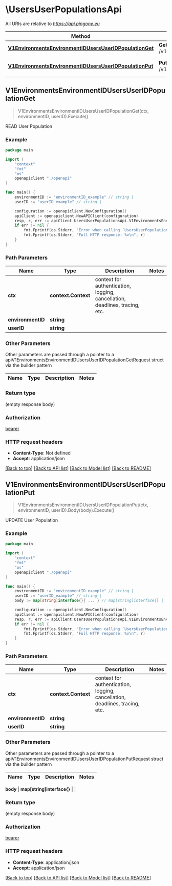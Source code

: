 # \UsersUserPopulationsApi

All URIs are relative to *https://api.pingone.eu*

Method | HTTP request | Description
------------- | ------------- | -------------
[**V1EnvironmentsEnvironmentIDUsersUserIDPopulationGet**](UsersUserPopulationsApi.md#V1EnvironmentsEnvironmentIDUsersUserIDPopulationGet) | **Get** /v1/environments/{environmentID}/users/{userID}/population | READ User Population
[**V1EnvironmentsEnvironmentIDUsersUserIDPopulationPut**](UsersUserPopulationsApi.md#V1EnvironmentsEnvironmentIDUsersUserIDPopulationPut) | **Put** /v1/environments/{environmentID}/users/{userID}/population | UPDATE User Population



## V1EnvironmentsEnvironmentIDUsersUserIDPopulationGet

> V1EnvironmentsEnvironmentIDUsersUserIDPopulationGet(ctx, environmentID, userID).Execute()

READ User Population

### Example

```go
package main

import (
    "context"
    "fmt"
    "os"
    openapiclient "./openapi"
)

func main() {
    environmentID := "environmentID_example" // string | 
    userID := "userID_example" // string | 

    configuration := openapiclient.NewConfiguration()
    apiClient := openapiclient.NewAPIClient(configuration)
    resp, r, err := apiClient.UsersUserPopulationsApi.V1EnvironmentsEnvironmentIDUsersUserIDPopulationGet(context.Background(), environmentID, userID).Execute()
    if err != nil {
        fmt.Fprintf(os.Stderr, "Error when calling `UsersUserPopulationsApi.V1EnvironmentsEnvironmentIDUsersUserIDPopulationGet``: %v\n", err)
        fmt.Fprintf(os.Stderr, "Full HTTP response: %v\n", r)
    }
}
```

### Path Parameters


Name | Type | Description  | Notes
------------- | ------------- | ------------- | -------------
**ctx** | **context.Context** | context for authentication, logging, cancellation, deadlines, tracing, etc.
**environmentID** | **string** |  | 
**userID** | **string** |  | 

### Other Parameters

Other parameters are passed through a pointer to a apiV1EnvironmentsEnvironmentIDUsersUserIDPopulationGetRequest struct via the builder pattern


Name | Type | Description  | Notes
------------- | ------------- | ------------- | -------------



### Return type

 (empty response body)

### Authorization

[bearer](../README.md#bearer)

### HTTP request headers

- **Content-Type**: Not defined
- **Accept**: application/json

[[Back to top]](#) [[Back to API list]](../README.md#documentation-for-api-endpoints)
[[Back to Model list]](../README.md#documentation-for-models)
[[Back to README]](../README.md)


## V1EnvironmentsEnvironmentIDUsersUserIDPopulationPut

> V1EnvironmentsEnvironmentIDUsersUserIDPopulationPut(ctx, environmentID, userID).Body(body).Execute()

UPDATE User Population

### Example

```go
package main

import (
    "context"
    "fmt"
    "os"
    openapiclient "./openapi"
)

func main() {
    environmentID := "environmentID_example" // string | 
    userID := "userID_example" // string | 
    body := map[string]interface{}{ ... } // map[string]interface{} |  (optional)

    configuration := openapiclient.NewConfiguration()
    apiClient := openapiclient.NewAPIClient(configuration)
    resp, r, err := apiClient.UsersUserPopulationsApi.V1EnvironmentsEnvironmentIDUsersUserIDPopulationPut(context.Background(), environmentID, userID).Body(body).Execute()
    if err != nil {
        fmt.Fprintf(os.Stderr, "Error when calling `UsersUserPopulationsApi.V1EnvironmentsEnvironmentIDUsersUserIDPopulationPut``: %v\n", err)
        fmt.Fprintf(os.Stderr, "Full HTTP response: %v\n", r)
    }
}
```

### Path Parameters


Name | Type | Description  | Notes
------------- | ------------- | ------------- | -------------
**ctx** | **context.Context** | context for authentication, logging, cancellation, deadlines, tracing, etc.
**environmentID** | **string** |  | 
**userID** | **string** |  | 

### Other Parameters

Other parameters are passed through a pointer to a apiV1EnvironmentsEnvironmentIDUsersUserIDPopulationPutRequest struct via the builder pattern


Name | Type | Description  | Notes
------------- | ------------- | ------------- | -------------


 **body** | **map[string]interface{}** |  | 

### Return type

 (empty response body)

### Authorization

[bearer](../README.md#bearer)

### HTTP request headers

- **Content-Type**: application/json
- **Accept**: application/json

[[Back to top]](#) [[Back to API list]](../README.md#documentation-for-api-endpoints)
[[Back to Model list]](../README.md#documentation-for-models)
[[Back to README]](../README.md)

